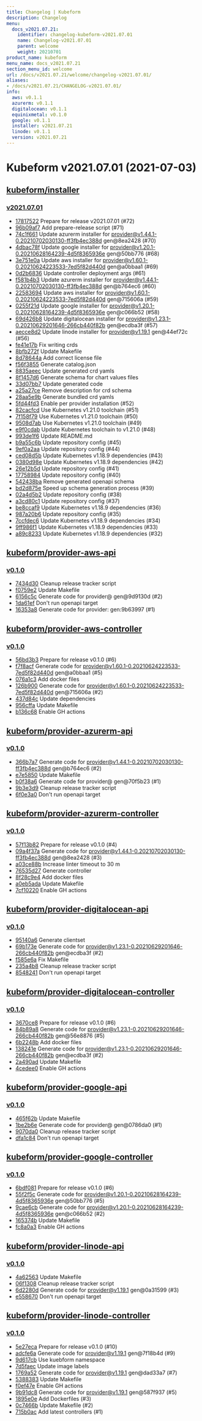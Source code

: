```yaml
---
title: Changelog | Kubeform
description: Changelog
menu:
  docs_v2021.07.21:
    identifier: changelog-kubeform-v2021.07.01
    name: Changelog-v2021.07.01
    parent: welcome
    weight: 20210701
product_name: kubeform
menu_name: docs_v2021.07.21
section_menu_id: welcome
url: /docs/v2021.07.21/welcome/changelog-v2021.07.01/
aliases:
- /docs/v2021.07.21/CHANGELOG-v2021.07.01/
info:
  aws: v0.1.1
  azurerm: v0.1.1
  digitalocean: v0.1.1
  equinixmetal: v0.1.0
  google: v0.1.1
  installer: v2021.07.21
  linode: v0.1.1
  version: v2021.07.21
---
```


# Kubeform v2021.07.01 (2021-07-03)


## [kubeform/installer](https://github.com/kubeform/installer)

### [v2021.07.01](https://github.com/kubeform/installer/releases/tag/v2021.07.01)

- [17817522](https://github.com/kubeform/installer/commit/17817522) Prepare for release v2021.07.01 (#72)
- [96b09af7](https://github.com/kubeform/installer/commit/96b09af7) Add prepare-release script (#71)
- [74c1f661](https://github.com/kubeform/installer/commit/74c1f661) Update azurerm installer for provider@v1.44.1-0.20210702030130-ff3fb4ec388d gen@8ea2428 (#70)
- [4dbac78f](https://github.com/kubeform/installer/commit/4dbac78f) Update google installer for provider@v1.20.1-0.20210628164239-4d5f8365936e gen@50bb776 (#68)
- [3e751e0a](https://github.com/kubeform/installer/commit/3e751e0a) Update aws installer for provider@v1.60.1-0.20210624223533-7ed5f82d440d gen@a0bbaa1 (#69)
- [0d2b6836](https://github.com/kubeform/installer/commit/0d2b6836) Update controller deployment args (#61)
- [f581b4b3](https://github.com/kubeform/installer/commit/f581b4b3) Update azurerm installer for provider@v1.44.1-0.20210702030130-ff3fb4ec388d gen@b764ec6 (#60)
- [22583694](https://github.com/kubeform/installer/commit/22583694) Update aws installer for provider@v1.60.1-0.20210624223533-7ed5f82d440d gen@715606a (#59)
- [0255f21d](https://github.com/kubeform/installer/commit/0255f21d) Update google installer for provider@v1.20.1-0.20210628164239-4d5f8365936e gen@c066b52 (#58)
- [69d426b8](https://github.com/kubeform/installer/commit/69d426b8) Update digitalocean installer for provider@v1.23.1-0.20210629201646-266cb440f82b gen@ecdba3f (#57)
- [aecce8d2](https://github.com/kubeform/installer/commit/aecce8d2) Update linode installer for provider@v1.19.1 gen@44ef72c (#56)
- [fe41e17b](https://github.com/kubeform/installer/commit/fe41e17b) Fix writing crds
- [8bfb272f](https://github.com/kubeform/installer/commit/8bfb272f) Update Makefile
- [8d78644a](https://github.com/kubeform/installer/commit/8d78644a) Add correct license file
- [f56f3855](https://github.com/kubeform/installer/commit/f56f3855) Generate catalog.json
- [8835aeec](https://github.com/kubeform/installer/commit/8835aeec) Update generated crd yamls
- [8f1457d6](https://github.com/kubeform/installer/commit/8f1457d6) Generate schema for chart values files
- [33d07bb7](https://github.com/kubeform/installer/commit/33d07bb7) Update generated code
- [a25a27ce](https://github.com/kubeform/installer/commit/a25a27ce) Remove description for crd schema
- [28aa5e9b](https://github.com/kubeform/installer/commit/28aa5e9b) Generate bundled crd yamls
- [5fd44fd3](https://github.com/kubeform/installer/commit/5fd44fd3) Enable per provider installation (#52)
- [82cacfcd](https://github.com/kubeform/installer/commit/82cacfcd) Use Kubernetes v1.21.0 toolchain (#51)
- [7f158f79](https://github.com/kubeform/installer/commit/7f158f79) Use Kubernetes v1.21.0 toolchain (#50)
- [9508d7ab](https://github.com/kubeform/installer/commit/9508d7ab) Use Kubernetes v1.21.0 toolchain (#49)
- [e9f0cdab](https://github.com/kubeform/installer/commit/e9f0cdab) Update Kubernetes toolchain to v1.21.0 (#48)
- [993de1f6](https://github.com/kubeform/installer/commit/993de1f6) Update README.md
- [b9a55c6b](https://github.com/kubeform/installer/commit/b9a55c6b) Update repository config (#45)
- [9ef0a2aa](https://github.com/kubeform/installer/commit/9ef0a2aa) Update repository config (#44)
- [ced08d5b](https://github.com/kubeform/installer/commit/ced08d5b) Update Kubernetes v1.18.9 dependencies (#43)
- [0380d98e](https://github.com/kubeform/installer/commit/0380d98e) Update Kubernetes v1.18.9 dependencies (#42)
- [26e12b5d](https://github.com/kubeform/installer/commit/26e12b5d) Update repository config (#41)
- [17758984](https://github.com/kubeform/installer/commit/17758984) Update repository config (#40)
- [542438ba](https://github.com/kubeform/installer/commit/542438ba) Remove generated openapi schema
- [bd2d875e](https://github.com/kubeform/installer/commit/bd2d875e) Speed up schema generation process (#39)
- [02a4d5b2](https://github.com/kubeform/installer/commit/02a4d5b2) Update repository config (#38)
- [a3cd80c1](https://github.com/kubeform/installer/commit/a3cd80c1) Update repository config (#37)
- [be8ccaf9](https://github.com/kubeform/installer/commit/be8ccaf9) Update Kubernetes v1.18.9 dependencies (#36)
- [987a20b6](https://github.com/kubeform/installer/commit/987a20b6) Update repository config (#35)
- [7ccfdec6](https://github.com/kubeform/installer/commit/7ccfdec6) Update Kubernetes v1.18.9 dependencies (#34)
- [9ff986f1](https://github.com/kubeform/installer/commit/9ff986f1) Update Kubernetes v1.18.9 dependencies (#33)
- [a89c8233](https://github.com/kubeform/installer/commit/a89c8233) Update Kubernetes v1.18.9 dependencies (#32)



## [kubeform/provider-aws-api](https://github.com/kubeform/provider-aws-api)

### [v0.1.0](https://github.com/kubeform/provider-aws-api/releases/tag/v0.1.0)

- [7434d30](https://github.com/kubeform/provider-aws-api/commit/7434d30) Cleanup release tracker script
- [f0759e2](https://github.com/kubeform/provider-aws-api/commit/f0759e2) Update Makefile
- [6156c5c](https://github.com/kubeform/provider-aws-api/commit/6156c5c) Generate code for provider@ gen@9d9130d (#2)
- [1da61ef](https://github.com/kubeform/provider-aws-api/commit/1da61ef) Don't run openapi target
- [16353a8](https://github.com/kubeform/provider-aws-api/commit/16353a8) Generate code for provider: gen:9b63997 (#1)



## [kubeform/provider-aws-controller](https://github.com/kubeform/provider-aws-controller)

### [v0.1.0](https://github.com/kubeform/provider-aws-controller/releases/tag/v0.1.0)

- [56bd3b3](https://github.com/kubeform/provider-aws-controller/commit/56bd3b3) Prepare for release v0.1.0 (#6)
- [f7f8acf](https://github.com/kubeform/provider-aws-controller/commit/f7f8acf) Generate code for provider@v1.60.1-0.20210624223533-7ed5f82d440d gen@a0bbaa1 (#5)
- [076a1c3](https://github.com/kubeform/provider-aws-controller/commit/076a1c3) Add docker files
- [126b900](https://github.com/kubeform/provider-aws-controller/commit/126b900) Generate code for provider@v1.60.1-0.20210624223533-7ed5f82d440d gen@715606a (#2)
- [437d84c](https://github.com/kubeform/provider-aws-controller/commit/437d84c) Update dependencies
- [956cffa](https://github.com/kubeform/provider-aws-controller/commit/956cffa) Update Makefile
- [b136c68](https://github.com/kubeform/provider-aws-controller/commit/b136c68) Enable GH actions



## [kubeform/provider-azurerm-api](https://github.com/kubeform/provider-azurerm-api)

### [v0.1.0](https://github.com/kubeform/provider-azurerm-api/releases/tag/v0.1.0)

- [366b7a7](https://github.com/kubeform/provider-azurerm-api/commit/366b7a7) Generate code for provider@v1.44.1-0.20210702030130-ff3fb4ec388d gen@b764ec6 (#2)
- [e7e5850](https://github.com/kubeform/provider-azurerm-api/commit/e7e5850) Update Makefile
- [b0f38a6](https://github.com/kubeform/provider-azurerm-api/commit/b0f38a6) Generate code for provider@ gen@70f5b23 (#1)
- [9b3e3d9](https://github.com/kubeform/provider-azurerm-api/commit/9b3e3d9) Cleanup release tracker script
- [6f0e3a0](https://github.com/kubeform/provider-azurerm-api/commit/6f0e3a0) Don't run openapi target



## [kubeform/provider-azurerm-controller](https://github.com/kubeform/provider-azurerm-controller)

### [v0.1.0](https://github.com/kubeform/provider-azurerm-controller/releases/tag/v0.1.0)

- [57f13b82](https://github.com/kubeform/provider-azurerm-controller/commit/57f13b82) Prepare for release v0.1.0 (#4)
- [09a4f37a](https://github.com/kubeform/provider-azurerm-controller/commit/09a4f37a) Generate code for provider@v1.44.1-0.20210702030130-ff3fb4ec388d gen@8ea2428 (#3)
- [a03ce88b](https://github.com/kubeform/provider-azurerm-controller/commit/a03ce88b) Increase linter timeout to 30 m
- [76535d27](https://github.com/kubeform/provider-azurerm-controller/commit/76535d27) Generate controller
- [8f28c9e4](https://github.com/kubeform/provider-azurerm-controller/commit/8f28c9e4) Add docker files
- [a0eb5ada](https://github.com/kubeform/provider-azurerm-controller/commit/a0eb5ada) Update Makefile
- [7cf10220](https://github.com/kubeform/provider-azurerm-controller/commit/7cf10220) Enable GH actions



## [kubeform/provider-digitalocean-api](https://github.com/kubeform/provider-digitalocean-api)

### [v0.1.0](https://github.com/kubeform/provider-digitalocean-api/releases/tag/v0.1.0)

- [95140a6](https://github.com/kubeform/provider-digitalocean-api/commit/95140a6) Generate clientset
- [69b173e](https://github.com/kubeform/provider-digitalocean-api/commit/69b173e) Generate code for provider@v1.23.1-0.20210629201646-266cb440f82b gen@ecdba3f (#2)
- [f585e6a](https://github.com/kubeform/provider-digitalocean-api/commit/f585e6a) Fix Makefile
- [235a4b8](https://github.com/kubeform/provider-digitalocean-api/commit/235a4b8) Cleanup release tracker script
- [8548241](https://github.com/kubeform/provider-digitalocean-api/commit/8548241) Don't run openapi target



## [kubeform/provider-digitalocean-controller](https://github.com/kubeform/provider-digitalocean-controller)

### [v0.1.0](https://github.com/kubeform/provider-digitalocean-controller/releases/tag/v0.1.0)

- [3670ce8](https://github.com/kubeform/provider-digitalocean-controller/commit/3670ce8) Prepare for release v0.1.0 (#6)
- [84b89a8](https://github.com/kubeform/provider-digitalocean-controller/commit/84b89a8) Generate code for provider@v1.23.1-0.20210629201646-266cb440f82b gen@56e8876 (#5)
- [6b2248b](https://github.com/kubeform/provider-digitalocean-controller/commit/6b2248b) Add docker files
- [138241e](https://github.com/kubeform/provider-digitalocean-controller/commit/138241e) Generate code for provider@v1.23.1-0.20210629201646-266cb440f82b gen@ecdba3f (#2)
- [2a490ad](https://github.com/kubeform/provider-digitalocean-controller/commit/2a490ad) Update Makefile
- [4cedee0](https://github.com/kubeform/provider-digitalocean-controller/commit/4cedee0) Enable GH actions



## [kubeform/provider-google-api](https://github.com/kubeform/provider-google-api)

### [v0.1.0](https://github.com/kubeform/provider-google-api/releases/tag/v0.1.0)

- [465f62b](https://github.com/kubeform/provider-google-api/commit/465f62b) Update Makefile
- [1be2b6e](https://github.com/kubeform/provider-google-api/commit/1be2b6e) Generate code for provider@ gen@0786da0 (#1)
- [9070da0](https://github.com/kubeform/provider-google-api/commit/9070da0) Cleanup release tracker script
- [dfa1c84](https://github.com/kubeform/provider-google-api/commit/dfa1c84) Don't run openapi target



## [kubeform/provider-google-controller](https://github.com/kubeform/provider-google-controller)

### [v0.1.0](https://github.com/kubeform/provider-google-controller/releases/tag/v0.1.0)

- [6bdf081](https://github.com/kubeform/provider-google-controller/commit/6bdf081) Prepare for release v0.1.0 (#6)
- [55f2f5c](https://github.com/kubeform/provider-google-controller/commit/55f2f5c) Generate code for provider@v1.20.1-0.20210628164239-4d5f8365936e gen@50bb776 (#5)
- [9cae6cb](https://github.com/kubeform/provider-google-controller/commit/9cae6cb) Generate code for provider@v1.20.1-0.20210628164239-4d5f8365936e gen@c066b52 (#2)
- [165374b](https://github.com/kubeform/provider-google-controller/commit/165374b) Update Makefile
- [fc8a0a3](https://github.com/kubeform/provider-google-controller/commit/fc8a0a3) Enable GH actions



## [kubeform/provider-linode-api](https://github.com/kubeform/provider-linode-api)

### [v0.1.0](https://github.com/kubeform/provider-linode-api/releases/tag/v0.1.0)

- [4a62563](https://github.com/kubeform/provider-linode-api/commit/4a62563) Update Makefile
- [06f1308](https://github.com/kubeform/provider-linode-api/commit/06f1308) Cleanup release tracker script
- [6d2280d](https://github.com/kubeform/provider-linode-api/commit/6d2280d) Generate code for provider@v1.19.1 gen@0a31599 (#3)
- [e558670](https://github.com/kubeform/provider-linode-api/commit/e558670) Don't run openapi target



## [kubeform/provider-linode-controller](https://github.com/kubeform/provider-linode-controller)

### [v0.1.0](https://github.com/kubeform/provider-linode-controller/releases/tag/v0.1.0)

- [5e27eca](https://github.com/kubeform/provider-linode-controller/commit/5e27eca) Prepare for release v0.1.0 (#10)
- [adcfe6a](https://github.com/kubeform/provider-linode-controller/commit/adcfe6a) Generate code for provider@v1.19.1 gen@7f18b4d (#9)
- [9d617cb](https://github.com/kubeform/provider-linode-controller/commit/9d617cb) Use kuebform namespace
- [7d5faec](https://github.com/kubeform/provider-linode-controller/commit/7d5faec) Update image labels
- [1769a52](https://github.com/kubeform/provider-linode-controller/commit/1769a52) Generate code for provider@v1.19.1 gen@dad33a7 (#7)
- [5388383](https://github.com/kubeform/provider-linode-controller/commit/5388383) Update Makefile
- [f0ef47e](https://github.com/kubeform/provider-linode-controller/commit/f0ef47e) Enable GH actions
- [9b91dc8](https://github.com/kubeform/provider-linode-controller/commit/9b91dc8) Generate code for provider@v1.19.1 gen@587f937 (#5)
- [1895e0e](https://github.com/kubeform/provider-linode-controller/commit/1895e0e) Add Dockerfiles (#3)
- [0c7466b](https://github.com/kubeform/provider-linode-controller/commit/0c7466b) Update Makefile (#2)
- [715b0ac](https://github.com/kubeform/provider-linode-controller/commit/715b0ac) Add latest controllers (#1)




